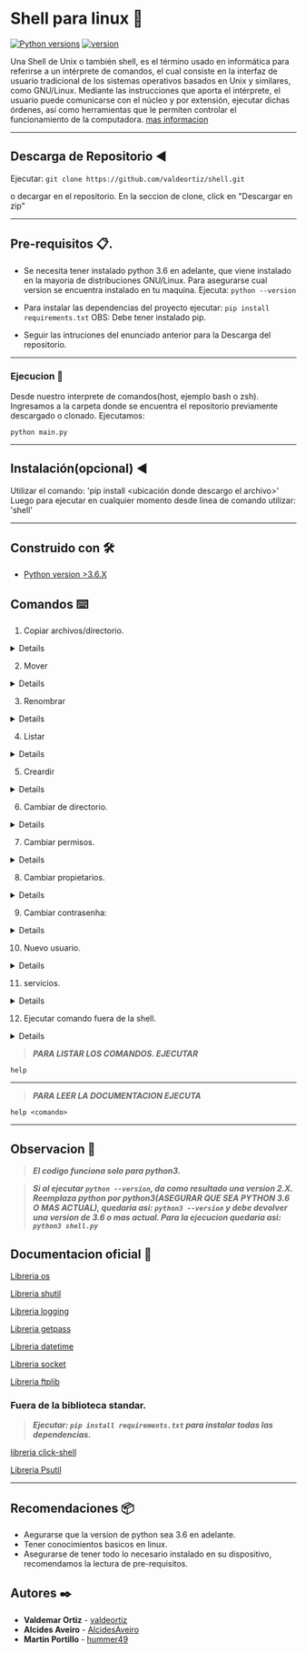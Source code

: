 # Shell para linux 🚀

[![Python versions](https://img.shields.io/badge/Python-%3Ev3.6-blue)](https://python.org/) [![version](https://img.shields.io/badge/Version-v1.0-blue)](https://gitlab.com/valdeortiz/linuxshell)

Una Shell de Unix o también shell, es el término usado en informática para referirse a un intérprete de comandos, el cual consiste en la interfaz de usuario tradicional de los sistemas operativos basados en Unix y similares, como GNU/Linux.
Mediante las instrucciones que aporta el intérprete, el usuario puede comunicarse con el núcleo y por extensión, ejecutar dichas órdenes, así como herramientas que le permiten controlar el funcionamiento de la computadora. 
[mas informacion](https://es.wikipedia.org/wiki/Shell_de_Unix)

*** 
## Descarga de Repositorio :arrow_backward:

Ejecutar: ``` git clone https://github.com/valdeortiz/shell.git ```



o decargar en el repositorio. En la seccion de clone, click en "Descargar en zip"




***
## Pre-requisitos 📋.

- Se necesita tener instalado python 3.6 en adelante, que viene instalado en la mayoria de distribuciones GNU/Linux. Para asegurarse cual version se encuentra instalado en tu maquina. Ejecuta: `python --version`

- Para instalar las dependencias del proyecto ejecutar: `pip install requirements.txt` OBS: Debe tener instalado pip.

- Seguir las intruciones del enunciado anterior para la Descarga del repositorio.

***
### Ejecucion 🔩
Desde nuestro interprete de comandos(host, ejemplo bash o zsh). Ingresamos a la carpeta donde se encuentra el repositorio previamente descargado o clonado. Ejecutamos:

    python main.py
    
***
## Instalación(opcional) :arrow_backward:
Utilizar el comando: 'pip install <ubicación donde descargo el archivo>'
Luego para ejecutar en cualquier momento desde linea de comando utilizar: 'shell'

***
## Construido con 🛠️

- [Python version >3.6.X](https://www.python.org/ "Pagina oficial del lenguaje de programacion Python")


## Comandos ⌨️

1. Copiar archivos/directorio.

<details>

**Descripcion:**
Copia un archivo o directorio de un lugar a otro 

**Argumentos:**
- Archivo1: El archivo a ser copiado.
- ruta Destino: Ruta destino.

Ejemplos:

``` copia archivo1 destino ```

**Retorno:**
En caso de realizar con exito la copia se imprime un mensaje de exito.
En caso de producirse un error se imprime un mensaje del error producido.

</details>

2. Mover

<details>

**Descripcion:**
Mueve un archivo o directorio de una ruta a otra. 

**Argumentos:**
- Archivo1: El archivo a ser movido.
- ruta Destino: Ruta destino.

Ejemplos:

``` mover archivo1 destino ```

**Retorno:**
En caso de realizar con exito la copia se imprime un mensaje de exito.
En caso de producirse un error se imprime un mensaje del error producido.

</details>

3. Renombrar

<details>

**Descripcion:**
Renombrar un archivo o directorio.

**Argumentos:**
- Archivo1: El archivo a ser renombrado.
- nombre a colocar: Nmobre deseado.

Ejemplos:

``` renombrar archivoActual nombreNuevo ```

**Retorno:**
En caso de realizar con exito la copia se imprime un mensaje de exito.
En caso de producirse un error se imprime un mensaje del error producido.

</details>

4. Listar

<details>

**Descripcion:**
Lista el contenido del directorio actual. OBS: tambien imprime los archivos ocultos.

**Argumentos:**
- sin argumentos lista el directorio altual.
- con el argumento [ruta] : lista el directorio colocado en [ruta]

Ejemplos:

``` listar ruta ```

**Retorno:**
En caso de realizar con exito la copia se imprime un mensaje de exito.
En caso de producirse un error se imprime un mensaje del error producido.

</details>

5. Creardir

<details>

**Descripcion:**
Crea un directorio nuevo en el directorio actual.

**Argumentos:**
- nombre : nombre del directorio a ser creado.

Ejemplos:

``` creadir nombre ```

**Retorno:**
En caso de realizar con exito la copia se imprime un mensaje de exito.
En caso de producirse un error se imprime un mensaje del error producido.

</details>

6. Cambiar de directorio.
<details>

**Descripcion:**
Cambiar de directorio.

**Argumentos:**
- ruta Destino: Ruta a ser dirigido.

Ejemplos:

``` ir destino ```

**Retorno:**
En caso de realizar con exito la copia se imprime un mensaje de exito.
En caso de producirse un error se imprime un mensaje del error producido.

</details>

7. Cambiar permisos.

<details>

**Descripcion:**
Cambiar de permisos de un archivo.

**Argumentos:**
- Archivo: El archivo a ser cambiado.
- permisos: Los permisos deseados.

Ejemplos:

``` cambiarpermisos archivo permisos ```

**Retorno:**
En caso de realizar con exito la copia se imprime un mensaje de exito.
En caso de producirse un error se imprime un mensaje del error producido.

</details>

8. Cambiar propietarios.

<details>

**Descripcion:**
 Cambiar de propietarios de un archivo.

**Argumentos:**
- Archivo1: El archivo a ser copiado.
- id propietario deseado:id del propietario nuevo.
- id del grupo: id del grupo a ser asignado.

Ejemplos:

``` cambiarpropietario propietarios archivo1 Idpropietario idGrupo ```

**Retorno:**
En caso de realizar con exito la copia se imprime un mensaje de exito.
En caso de producirse un error se imprime un mensaje del error producido.

</details>

9. Cambiar contrasenha:

<details>

**Descripcion:**
 Cambiar contrasena de un usuario.

**Argumentos:**
- usuario: usuario a ser cambiado su contrasenha

Ejemplos:

``` cambiarcontra archivo1 destino ```

**Retorno:**
En caso de realizar con exito la copia se imprime un mensaje de exito.
En caso de producirse un error se imprime un mensaje del error producido.

</details>

10. Nuevo usuario.

<details>

**Descripcion:**
Crear un usuario en el archivo usuarios_log que esta en /var/log/usuarios_log

**Argumentos:**
- nombre: Nombre del usuario a ser ingresado al usuarios_log.
- Horario de entrada: su horario de entrada.
- horario de salida: su horario maximo.
- ip: su lista de posibles conexiones. 

Ejemplos:

``` usuario mombre horario_entrada horario_salida ips ```

**Retorno:**
En caso de realizar con exito la copia se imprime un mensaje de exito.
En caso de producirse un error se imprime un mensaje del error producido.

</details>

11. servicios.

<details>

**Descripcion:**
Levanta o apaga demonios.

**Argumentos:**
- demonio: nombre del demonio.
- accion: accion a ejecutar

Ejemplos:

``` servicio demonio accion ```

**Retorno:**
En caso de realizar con exito la copia se imprime un mensaje de exito.
En caso de producirse un error se imprime un mensaje del error producido.

</details>

12. Ejecutar comando fuera de la shell.

<details>

**Descripcion:**
Ejecuta cualquier comando de del Interprete de comando Host.

**Argumentos:**
- comando: comando a ser ejecutado.

Ejemplos:

``` ejecutar comando ```

**Retorno:**
En caso de realizar con exito la copia se imprime un mensaje de exito.
En caso de producirse un error se imprime un mensaje del error producido.

</details>

> ***PARA LISTAR LOS COMANDOS. EJECUTAR***

    help

---


> ***PARA LEER LA DOCUMENTACION EJECUTA***

    help <comando>

---

## Observacion 📢 

> ***El codigo funciona solo para python3.***

> ***Si al ejecutar `python --version`, da como resultado una version 2.X. Reemplaza python por python3(ASEGURAR QUE SEA PYTHON 3.6 O MAS ACTUAL), quedaria asi: `python3 --version` y debe devolver una version de 3.6 o mas actual. Para la ejecucion quedaria asi: `python3 shell.py`***


## Documentacion oficial 📄


[Libreria os](https://docs.python.org/3/library/os.html "Operaciones del s.o.")

[Libreria shutil](https://docs.python.org/3/library/shutil.html "Operaciones con archivos")

[Libreria logging](https://docs.python.org/3/library/logging.html#module-logging "Registros/Log")

[Libreria getpass](https://docs.python.org/3/library/getpass.html "manejo de contrasenhas")

[Libreria datetime](https://docs.python.org/3/library/datetime.html "manejo de fecha/hora")

[Libreria socket](https://docs.python.org/3/library/socket.html "interfaz de red")

[Libreria ftplib](https://docs.python.org/3/library/ftplib.html "protocolo ftp")

### Fuera de la biblioteca standar.

> ***Ejecutar: ```pip install requirements.txt``` para instalar todas las dependencias.***

[libreria click-shell](https://click-shell.readthedocs.io/en/latest/ "Construccion de un interprete de comandos")

[Libreria Psutil](https://psutil.readthedocs.io/en/latest/ "procesos/demonios")

***

## Recomendaciones 📦

- Aegurarse que la version de python sea 3.6 en adelante.
- Tener conocimientos basicos en linux.
- Asegurarse de tener todo lo necesario instalado en su dispositivo, recomendamos la lectura de pre-requisitos.

## Autores ✒️

* **Valdemar Ortiz** - [valdeortiz](https://github.com/valdeortiz)
* **Alcides Aveiro** -  [AlcidesAveiro](https://github.com/AlcidesAveiro)
* **Martin Portillo** -  [hummer49](https://github.com/hummer49)
